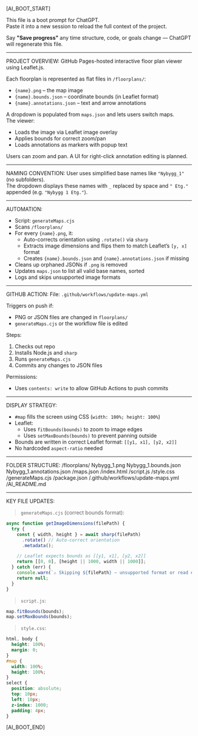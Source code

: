 [AI_BOOT_START]

This file is a boot prompt for ChatGPT.  
Paste it into a new session to reload the full context of the project.

Say **"Save progress"** any time structure, code, or goals change — ChatGPT will regenerate this file.

---

PROJECT OVERVIEW:
GitHub Pages-hosted interactive floor plan viewer using Leaflet.js.

Each floorplan is represented as flat files in `/floorplans/`:
- `{name}.png` – the map image
- `{name}.bounds.json` – coordinate bounds (in Leaflet format)
- `{name}.annotations.json` – text and arrow annotations

A dropdown is populated from `maps.json` and lets users switch maps.  
The viewer:
- Loads the image via Leaflet image overlay
- Applies bounds for correct zoom/pan
- Loads annotations as markers with popup text

Users can zoom and pan. A UI for right-click annotation editing is planned.

---

NAMING CONVENTION:
User uses simplified base names like `"Nybygg_1"` (no subfolders).  
The dropdown displays these names with `_` replaced by space and `" Etg."` appended (e.g. `"Nybygg 1 Etg."`).

---

AUTOMATION:
- Script: `generateMaps.cjs`
- Scans `/floorplans/`
- For every `{name}.png`, it:
  - Auto-corrects orientation using `.rotate()` via `sharp`
  - Extracts image dimensions and flips them to match Leaflet’s `[y, x]` format
  - Creates `{name}.bounds.json` and `{name}.annotations.json` if missing
- Cleans up orphaned JSONs if `.png` is removed
- Updates `maps.json` to list all valid base names, sorted
- Logs and skips unsupported image formats

---

GITHUB ACTION:
File: `.github/workflows/update-maps.yml`

Triggers on push if:
- PNG or JSON files are changed in `floorplans/`
- `generateMaps.cjs` or the workflow file is edited

Steps:
1. Checks out repo
2. Installs Node.js and `sharp`
3. Runs `generateMaps.cjs`
4. Commits any changes to JSON files

Permissions:
- Uses `contents: write` to allow GitHub Actions to push commits

---

DISPLAY STRATEGY:
- `#map` fills the screen using CSS (`width: 100%; height: 100%`)
- Leaflet:
  - Uses `fitBounds(bounds)` to zoom to image edges
  - Uses `setMaxBounds(bounds)` to prevent panning outside
- Bounds are written in correct Leaflet format: `[[y1, x1], [y2, x2]]`
- No hardcoded `aspect-ratio` needed

---

FOLDER STRUCTURE:
/floorplans/
  Nybygg_1.png
  Nybygg_1.bounds.json
  Nybygg_1.annotations.json
/maps.json
/index.html
/script.js
/style.css
/generateMaps.cjs
/package.json
/.github/workflows/update-maps.yml
/AI_README.md

---

KEY FILE UPDATES:

> `generateMaps.cjs` (correct bounds format):
```js
async function getImageDimensions(filePath) {
  try {
    const { width, height } = await sharp(filePath)
      .rotate() // Auto-correct orientation
      .metadata();

    // Leaflet expects bounds as [[y1, x1], [y2, x2]]
    return [[0, 0], [height || 1000, width || 1000]];
  } catch (err) {
    console.warn(`⚠️ Skipping ${filePath} — unsupported format or read error.`);
    return null;
  }
}
```

> `script.js`:
```js
map.fitBounds(bounds);
map.setMaxBounds(bounds);
```

> `style.css`:
```css
html, body {
  height: 100%;
  margin: 0;
}
#map {
  width: 100%;
  height: 100%;
}
select {
  position: absolute;
  top: 10px;
  left: 10px;
  z-index: 1000;
  padding: 4px;
}
```

[AI_BOOT_END]
